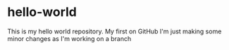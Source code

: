 # hello-world
This is my hello world repository.  My first on GitHub
I'm just making some minor changes as I'm working on a branch
